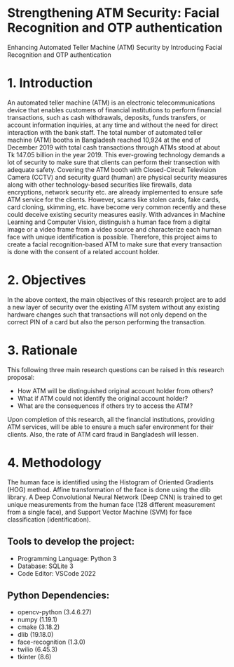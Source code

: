 # Strengthening ATM Security: Facial Recognition and OTP authentication
Enhancing Automated Teller Machine (ATM) Security by Introducing Facial Recognition and OTP authentication

# 1.	Introduction
An automated teller machine (ATM) is an electronic telecommunications device that enables customers of financial institutions to perform financial transactions, such as cash withdrawals, deposits, funds transfers, or account information inquiries, at any time and without the need for direct interaction with the bank staff. The total number of automated teller machine (ATM) booths in Bangladesh reached 10,924 at the end of December 2019 with total cash transactions through ATMs stood at about Tk 147.05 billion in the year 2019. This ever-growing technology demands a lot of security to make sure that clients can perform their transection with adequate safety. Covering the ATM booth with Closed-Circuit Television Camera (CCTV) and security guard (human) are physical security measures along with other technology-based securities like firewalls, data encryptions, network security etc. are already implemented to ensure safe ATM service for the clients. However, scams like stolen cards, fake cards, card cloning, skimming, etc. have become very common recently and these could deceive existing security measures easily. 
With advances in Machine Learning and Computer Vision, distinguish a human face from a digital image or a video frame from a video source and characterize each human face with unique identification is possible. Therefore, this project aims to create a facial recognition-based ATM to make sure that every transaction is done with the consent of a related account holder.
# 2.	Objectives
In the above context, the main objectives of this research project are to add a new layer of security over the existing ATM system without any existing hardware changes such that transactions will not only depend on the correct PIN of a card but also the person performing the transaction.
# 3.	Rationale
This following three main research questions can be raised in this research proposal:
* How ATM will be distinguished original account holder from others?
* What if ATM could not identify the original account holder?
* What are the consequences if others try to access the ATM?

Upon completion of this research, all the financial institutions, providing ATM services, will be able to ensure a much safer environment for their clients. Also, the rate of ATM card fraud in Bangladesh will lessen.  
# 4.	Methodology
The human face is identified using the Histogram of Oriented Gradients (HOG) method. Affine transformation of the face is done using the dlib library. A Deep Convolutional Neural Network (Deep CNN) is trained to get unique measurements from the human face (128 different measurement from a single face), and Support Vector Machine (SVM) for face classification (identification).

## Tools to develop the project:
* Programming Language: Python 3
* Database: SQLite 3
* Code Editor: VSCode 2022

## Python Dependencies:  
* opencv-python (3.4.6.27)
* numpy (1.19.1)
* cmake (3.18.2)
* dlib (19.18.0)
* face-recognition (1.3.0)
* twilio (6.45.3)
* tkinter (8.6)
